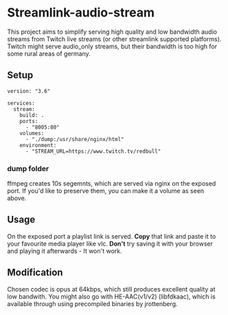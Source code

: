 # Streamlink-audio-stream
This project aims to simplify serving high quality and low bandwidth audio streams from Twitch live streams (or other streamlink supported platforms). Twitch might serve audio_only streams, but their bandwidth is too high for some rural areas of germany.

## Setup
```
version: "3.6"

services:
  stream:
    build: .
    ports:
      - "8005:80"
    volumes:
      - "./dump:/usr/share/nginx/html"
    environment:
      - "STREAM_URL=https://www.twitch.tv/redbull"
```
### dump folder
ffmpeg creates 10s segemnts, which are served via nginx on the exposed port. If you'd like to preserve them, you can make it a volume as seen above.

## Usage

On the exposed port a playlist link is served. **Copy** that link and paste it to your favourite media player like vlc. **Don't** try saving it with your browser and playing it afterwards - It won't work.

## Modification

Chosen codec is opus at 64kbps, which still produces excellent quality at low bandwith. You might also go with HE-AAC(v1/v2) (libfdkaac), which is available through using precompiled binaries by jrottenberg.
